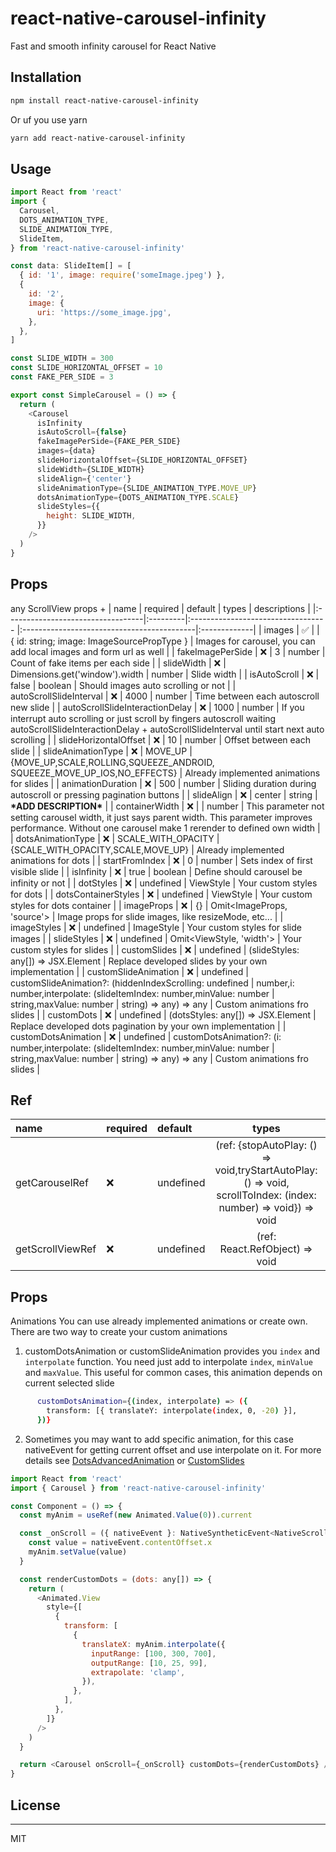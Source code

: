 # react-native-carousel-infinity

Fast and smooth infinity carousel for React Native

## Installation

```sh
npm install react-native-carousel-infinity
```

Or uf you use yarn

```sh
yarn add react-native-carousel-infinity
```

## Usage

```js
import React from 'react'
import {
  Carousel,
  DOTS_ANIMATION_TYPE,
  SLIDE_ANIMATION_TYPE,
  SlideItem,
} from 'react-native-carousel-infinity'

const data: SlideItem[] = [
  { id: '1', image: require('someImage.jpeg') },
  {
    id: '2',
    image: {
      uri: 'https://some_image.jpg',
    },
  },
]

const SLIDE_WIDTH = 300
const SLIDE_HORIZONTAL_OFFSET = 10
const FAKE_PER_SIDE = 3

export const SimpleCarousel = () => {
  return (
    <Carousel
      isInfinity
      isAutoScroll={false}
      fakeImagePerSide={FAKE_PER_SIDE}
      images={data}
      slideHorizontalOffset={SLIDE_HORIZONTAL_OFFSET}
      slideWidth={SLIDE_WIDTH}
      slideAlign={'center'}
      slideAnimationType={SLIDE_ANIMATION_TYPE.MOVE_UP}
      dotsAnimationType={DOTS_ANIMATION_TYPE.SCALE}
      slideStyles={{
        height: SLIDE_WIDTH,
      }}
    />
  )
}
```

## Props

any ScrollView props +
| name | required | default | types | descriptions |
|:----------------------------------|:---------|:---------------------------------- |:-------------------------------------------|:-------------|
| images | ✅ | | { id: string; image: ImageSourcePropType } | Images for carousel, you can add local images and form url as well |
| fakeImagePerSide | ❌ | 3 | number | Count of fake items per each side |
| slideWidth | ❌ | Dimensions.get('window').width | number | Slide width |
| isAutoScroll | ❌ | false | boolean | Should images auto scrolling or not |
| autoScrollSlideInterval | ❌ | 4000 | number | Time between each autoscroll new slide |
| autoScrollSlideInteractionDelay | ❌ | 1000 | number | If you interrupt auto scrolling or just scroll by fingers autoscroll waiting autoScrollSlideInteractionDelay + autoScrollSlideInterval until start next auto scrolling |
| slideHorizontalOffset | ❌ | 10 | number | Offset between each slide |
| slideAnimationType | ❌ | MOVE_UP | {MOVE_UP,SCALE,ROLLING,SQUEEZE_ANDROID, SQUEEZE_MOVE_UP_IOS,NO_EFFECTS} | Already implemented animations for slides |
| animationDuration | ❌ | 500 | number | Sliding duration during autoscroll or pressing pagination buttons |
| slideAlign | ❌ | center | string | **\***ADD DESCRIPTION**\*** |
| containerWidth | ❌ | | number | This parameter not setting carousel width, it just says parent width. This parameter improves performance. Without one carousel make 1 rerender to defined own width |
| dotsAnimationType | ❌ | SCALE_WITH_OPACITY | {SCALE_WITH_OPACITY,SCALE,MOVE_UP} | Already implemented animations for dots |
| startFromIndex | ❌ | 0 | number | Sets index of first visible slide |
| isInfinity | ❌ | true | boolean | Define should carousel be infinity or not |
| dotStyles | ❌ | undefined | ViewStyle | Your custom styles for dots |
| dotsContainerStyles | ❌ | undefined | ViewStyle | Your custom styles for dots container |
| imageProps | ❌ | {} | Omit<ImageProps, 'source'> | Image props for slide images, like resizeMode, etc... |
| imageStyles | ❌ | undefined | ImageStyle | Your custom styles for slide images |
| slideStyles | ❌ | undefined | Omit<ViewStyle, 'width'> | Your custom styles for slides |
| customSlides | ❌ | undefined | (slideStyles: any[]) => JSX.Element | Replace developed slides by your own implementation |
| customSlideAnimation | ❌ | undefined | customSlideAnimation?: (hiddenIndexScrolling: undefined \| number,i: number,interpolate: (slideItemIndex: number,minValue: number \| string,maxValue: number \| string) => any) => any | Custom animations fro slides |
| customDots | ❌ | undefined | (dotsStyles: any[]) => JSX.Element | Replace developed dots pagination by your own implementation |
| customDotsAnimation | ❌ | undefined | customDotsAnimation?: (i: number,interpolate: (slideItemIndex: number,minValue: number \| string,maxValue: number \| string) => any) => any | Custom animations fro slides |

## Ref

| name             | required | default   |                                                     types                                                      |                                                 descriptions |
| :--------------- | :------- | :-------- | :------------------------------------------------------------------------------------------------------------: | -----------------------------------------------------------: |
| getCarouselRef   | ❌       | undefined | (ref: {stopAutoPlay: () => void,tryStartAutoPlay: () => void, scrollToIndex: (index: number) => void}) => void | Return CarouselRef for easing handing autoplay and scrolling |
| getScrollViewRef | ❌       | undefined |                                   (ref: React.RefObject<ScrollView>) => void                                   |                                        Return ScrollView ref |

## Props

Animations
You can use already implemented animations or create own. There are two way to create your custom animations

1. customDotsAnimation or customSlideAnimation provides you `index` and `interpolate` function. You need just add to interpolate `index`, `minValue` and `maxValue`. This useful for common cases, this animation depends on current selected slide

```sh
      customDotsAnimation={(index, interpolate) => ({
        transform: [{ translateY: interpolate(index, 0, -20) }],
      })}
```

2. Sometimes you may want to add specific animation, for this case nativeEvent for getting current offset and use interpolate on it. For more details see [DotsAdvancedAnimation](/example/src/DotsAdvancedAnimation.tsx) or [CustomSlides](/example/src/CustomSlides.tsx)


```js
import React from 'react'
import { Carousel } from 'react-native-carousel-infinity'

const Component = () => {
  const myAnim = useRef(new Animated.Value(0)).current

  const _onScroll = ({ nativeEvent }: NativeSyntheticEvent<NativeScrollEvent>) => {
    const value = nativeEvent.contentOffset.x
    myAnim.setValue(value)
  }

  const renderCustomDots = (dots: any[]) => {
    return (
      <Animated.View
        style={[
          {
            transform: [
              {
                translateX: myAnim.interpolate({
                  inputRange: [100, 300, 700],
                  outputRange: [10, 25, 99],
                  extrapolate: 'clamp',
                }),
              },
            ],
          },
        ]}
      />
    )
  }

  return <Carousel onScroll={_onScroll} customDots={renderCustomDots} />
}

```


## License
---
MIT

